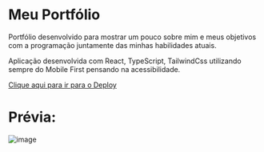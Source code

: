 <h1>Meu Portfólio</h1>

Portfólio desenvolvido para mostrar um pouco sobre mim e meus objetivos com a programação juntamente das minhas habilidades atuais.

Aplicação desenvolvida com React, TypeScript, TailwindCss utilizando sempre do Mobile First pensando na acessibilidade.

<a href="https://www.murillou.dev/">Clique aqui para ir para o Deploy </a>

<h1> Prévia: </h1>

![image](https://github.com/Murillou/portfolio-murillou/assets/94003897/9871a16f-d8ac-4b95-bb78-67656abec47c)


